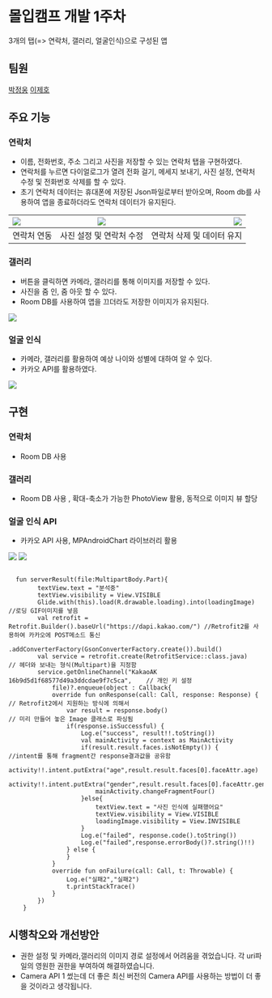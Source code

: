 # 몰입캠프 개발 1주차
3개의 탭(=> 연락처, 갤러리, 얼굴인식)으로 구성된 앱 <br>

## 팀원
[박정웅](https://github.com/yeolia327)
[이제호](https://github.com/jhl8109)

## 주요 기능
### 연락처
- 이름, 전화번호, 주소 그리고 사진을 저장할 수 있는 연락처 탭을 구현하였다.
- 연락처를 누르면 다이얼로그가 열려 전화 걸기, 메세지 보내기, 사진 설정, 연락처 수정 및 전화번호 삭제를 할 수 있다.
- 초기 연락처 데이터는 휴대폰에 저장된 Json파일로부터 받아오며, Room db를 사용하여 앱을 종료하더라도 연락처 데이터가 유지된다.

| <img src = "https://user-images.githubusercontent.com/77967396/147923683-42ad0323-a976-4675-ad6d-12a20926e477.gif"> |  <img src = "https://user-images.githubusercontent.com/77967396/147923980-682a7583-92e8-42c2-ae07-d95904272c86.gif"> |  <img src = "https://user-images.githubusercontent.com/77967396/147924183-8163ddf7-73fc-4c54-9ba4-67b449b164e4.gif"> |
|:--------|:--------:|--------:|
|<div align="center"> 연락처 연동 </div>| 사진 설정 및 연락처 수정 |<div align="center"> 연락처 삭제 및 데이터 유지 </div>|

### 갤러리
- 버튼을 클릭하면 카메라, 갤러리를 통해 이미지를 저장할 수 있다.
- 사진을 줌 인, 줌 아웃 할 수 있다.
- Room DB를 사용하여 앱을 끄더라도 저장한 이미지가 유지된다.
<img src = "https://user-images.githubusercontent.com/78259314/147910507-8b14c590-3d01-4581-86e2-0263ef5f51fd.gif">

### 얼굴 인식
- 카메라, 갤러리를 활용하여 예상 나이와 성별에 대하여 알 수 있다.
- 카카오 API를 활용하였다.
<img src = "https://user-images.githubusercontent.com/78259314/147924680-32587166-c91a-4497-919c-6cbb9a86fc95.gif">

## 구현

### 연락처
- Room DB 사용 
### 갤러리
- Room DB 사용 , 확대-축소가 가능한 PhotoView 활용, 동적으로 이미지 뷰 할당
### 얼굴 인식 API
- 카카오 API 사용, MPAndroidChart 라이브러리 활용
<img src = "https://user-images.githubusercontent.com/78259314/148014471-7eab1430-9c09-403f-b5ef-eedf3d736bf2.png">
<img src = "https://user-images.githubusercontent.com/78259314/148014481-21591d51-16ea-4769-b230-1fd7835d62ff.png">
<pre><code>
  fun serverResult(file:MultipartBody.Part){
        textView.text = "분석중"
        textView.visibility = View.VISIBLE
        Glide.with(this).load(R.drawable.loading).into(loadingImage)        //로딩 GIF이미지를 넣음
        val retrofit = Retrofit.Builder().baseUrl("https://dapi.kakao.com/") //Retrofit2를 사용하여 카카오에 POST메소드 통신
            .addConverterFactory(GsonConverterFactory.create()).build()
        val service = retrofit.create(RetrofitService::class.java)                  // 헤더와 보내는 형식(Multipart)을 지정함
        service.getOnlineChannel("KakaoAK 16b9d5d1f68577d49a3ddcdae9f7c5ca",    // 개인 키 설정
            file)?.enqueue(object : Callback<Image>{
            override fun onResponse(call: Call<Image>, response: Response<Image>) { // Retrofit2에서 지원하는 방식에 의해서
                var result = response.body()                                        // 미리 만들어 놓은 Image 클래스로 파싱됨
                if(response.isSuccessful) {
                    Log.e("success", result!!.toString())
                    val mainActivity = context as MainActivity
                    if(result.result.faces.isNotEmpty()) {                          //intent를 통해 fragment간 response결과값을 공유함
                        activity!!.intent.putExtra("age",result.result.faces[0].faceAttr.age)
                        activity!!.intent.putExtra("gender",result.result.faces[0].faceAttr.gender.male)
                        mainActivity.changeFragmentFour()
                    }else{
                        textView.text = "사진 인식에 실패했어요"
                        textView.visibility = View.VISIBLE
                        loadingImage.visibility = View.INVISIBLE
                    }
                    Log.e("failed", response.code().toString())
                    Log.e("failed",response.errorBody()?.string()!!)
                } else {
                }
            }
            override fun onFailure(call: Call<Image>, t: Throwable) {
                Log.e("실패2","실패2")
                t.printStackTrace()
            }
        })
    }
</code></pre>

## 시행착오와 개선방안

- 권한 설정 및 카메라,갤러리의 이미지 경로 설정에서 어려움을 겪었습니다. 각 uri파일의 영원한 권한을 부여하여 해결하였습니다.
- Camera API 1 썼는데 더 좋은 최신 버전의 Camera API를 사용하는 방법이 더 좋을 것이라고 생각됩니다.

